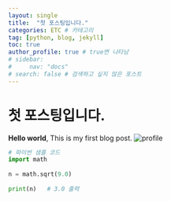 ```yaml
---
layout: single
title:  "첫 포스팅입니다."
categories: ETC # 카테고리
tag: [python, blog, jekyll]
toc: true
author_profile: true # true면 나타남
# sidebar: 
#     nav: "docs"
# search: false # 검색하고 싶지 않은 포스트
---
```


# 첫 포스팅입니다.

**Hello world**, This is my first blog post.
![profile](https://user-images.githubusercontent.com/89712324/213940502-cdf7a40c-2967-4bc7-a1bf-2a3b6cfd2e33.png)

```python
# 파이썬 샘플 코드
import math
 
n = math.sqrt(9.0)
 
print(n)   # 3.0 출력
```